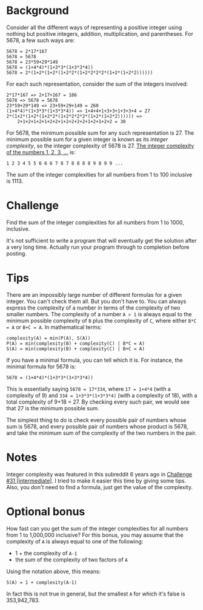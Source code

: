 # Background

Consider all the different ways of representing a positive integer using nothing but positive integers, addition, multiplication, and parentheses. For 5678, a few such ways are:

    5678 = 2*17*167
    5678 = 5678
    5678 = 23*59+29*149
    5678 = (1+4*4)*(1+3*3*(1+3*3*4))
    5678 = 2*(1+2*(1+2*(1+2*2*(1+2*2*2*2*(1+2*(1+2*2))))))

For each such representation, consider the sum of the integers involved:

    2*17*167 => 2+17+167 = 186
    5678 => 5678 = 5678
    23*59+29*149 => 23+59+29+149 = 260
    (1+4*4)*(1+3*3*(1+3*3*4)) => 1+4+4+1+3+3+1+3+3+4 = 27
    2*(1+2*(1+2*(1+2*2*(1+2*2*2*2*(1+2*(1+2*2)))))) =>
        2+1+2+1+2+1+2+2+1+2+2+2+2+1+2+1+2+2 = 30

For 5678, the minimum possible sum for any such representation is 27. The minimum possible sum for a given integer is known as its *integer complexity*, so the integer complexity of 5678 is 27. [The integer complexity of the numbers 1, 2, 3, ...](https://oeis.org/A005245/list) is:

    1 2 3 4 5 5 6 6 6 7 8 7 8 8 8 8 9 8 9 9 ...

The sum of the integer complexities for all numbers from 1 to 100 inclusive is 1113.

# Challenge

Find the sum of the integer complexities for all numbers from 1 to 1000, inclusive.

It's not sufficient to write a program that will eventually get the solution after a very long time. Actually run your program through to completion before posting.

# Tips

There are an impossibly large number of different formulas for a given integer. You can't check them all. But you don't have to. You can always express the complexity of a number in terms of the complexity of two smaller numbers. The complexity of a number `A > 1` is always equal to the minimum possible complexity of `B` plus the complexity of `C`, where either `B*C = A` or `B+C = A`. In mathematical terms:

    complexity(A) = min(P(A), S(A))
    P(A) = min(complexity(B) + complexity(C) | B*C = A)
    S(A) = min(complexity(B) + complexity(C) | B+C = A)

If you have a minimal formula, you can tell which it is. For instance, the minimal formula for 5678 is:

    5678 = (1+4*4)*(1+3*3*(1+3*3*4))

This is essentially saying `5678 = 17*334`, where `17 = 1+4*4` (with a complexity of 9) and `334 = 1+3*3*(1+3*3*4)` (with a complexity of 18), with a total complexity of 9+18 = 27. By checking every such pair, we would see that 27 is the minimum possible sum.

The simplest thing to do is check every possible pair of numbers whose sum is 5678, and every possible pair of numbers whose product is 5678, and take the minimum sum of the complexity of the two numbers in the pair.

# Notes

Integer complexity was featured in this subreddit 6 years ago in [Challenge #31 \[intermediate\]](https://www.reddit.com/r/dailyprogrammer/comments/rg25w/3272012_challenge_31_intermediate/?st=jeexv54v&sh=1fa8e3bf). I tried to make it easier this time by giving some tips. Also, you don't need to find a formula, just get the value of the complexity.

# Optional bonus

How fast can you get the sum of the integer complexities for all numbers from 1 to 1,000,000 inclusive? For this bonus, you may assume that the complexity of `A` is always equal to one of the following:

* 1 + the complexity of `A-1`
* the sum of the complexity of two factors of `A`

Using the notation above, this means:

    S(A) = 1 + complexity(A-1)

In fact this is not true in general, but the smallest `A` for which it's false is 353,942,783.